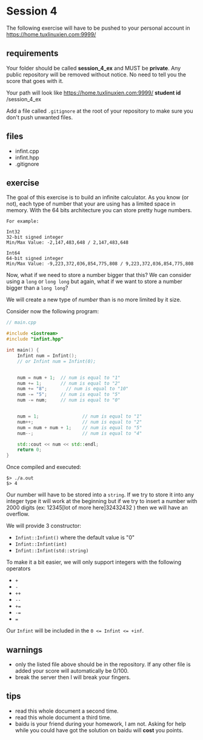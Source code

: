 # Session 4

The following exercise will have to be pushed to your personal account
in https://home.tuxlinuxien.com:9999/

## requirements

Your folder should be called **session_4_ex** and MUST be **private**. Any
public repository will be removed without notice. No need to tell you the score
that goes with it.

Your path will look like https://home.tuxlinuxien.com:9999/ **student id** /session_4_ex

Add a file called `.gitignore` at the root of your repository to make sure you
don't push unwanted files.

## files

* infint.cpp
* infint.hpp
* .gitignore

## exercise

The goal of this exercise is to build an infinite calculator. As you know (or
not), each type of number that your are using has a limited space in memory.
With the 64 bits architecture you can store pretty huge numbers.

```
For example:

Int32
32-bit signed integer
Min/Max Value: -2,147,483,648 / 2,147,483,648

Int64
64-bit signed integer
Min/Max Value: -9,223,372,036,854,775,808 / 9,223,372,036,854,775,808
```

Now, what if we need to store a number bigger that this? We can consider using
a `long` or `long long` but again, what if we want to store a number bigger
than a `long long`?

We will create a new type of *number* than is no more limited by it size.

Consider now the following program:

```c++
// main.cpp

#include <iostream>
#include "infint.hpp"

int main() {
    Infint num = Infint();
    // or Infint num = Infint(0);


    num = num + 1;  // num is equal to "1"
    num += 1;       // num is equal to "2"
    num += "8";       // num is equal to "10"
    num -= "5";     // num is equal to "5"
    num -= num;     // num is equal to "0"


    num = 1;                // num is equal to "1"
    num++;                  // num is equal to "2"
    num = num + num + 1;    // num is equal to "5"
    num--;                  // num is equal to "4"

    std::cout << num << std::endl;
    return 0;
}
```

Once compiled and executed:

```
$> ./a.out
$> 4
```

Our number will have to be stored into a `string`. If we try to store it into
any integer type it will work at the beginning  but if we try to insert a number
with 2000 digits (ex: 12345[lot of more here]32432432 ) then we will have an
overflow.


We will provide 3 constructor:

* `Infint::Infint()` where the default value is "0"
* `Infint::Infint(int)`
* `Infint::Infint(std::string)`

To make it a bit easier, we will only support integers with the following
operators

* `+`
* `-`
* `++`
* `--`
* `+=`
* `-=`
* `=`

Our `Infint` will be included in the `0 <= Infint <= +inf`.

## warnings

* only the listed file above should be in the repository. If any other file is
added your score will automatically be 0/100.
* break the server then I will break your fingers.

## tips

* read this whole document a second time.
* read this whole document a third time.
* baidu is your friend during your homework, I am not. Asking for help while
you could have got the solution on baidu will **cost** you points.
